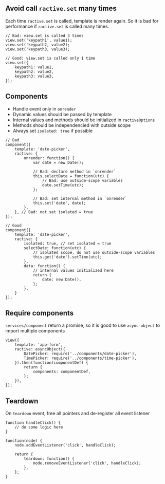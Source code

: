 ## Avoid call `ractive.set` many times
Each time `ractive.set` is called, template is render again. So it is bad for performance if `ractive.set` is called many times.
```
// Bad: view.set is called 3 times
view.set('keypath1', value1);
view.set('keypath2, value2);
view.set('keypath3, value3);

// Good: view.set is called only 1 time
view.set({
	keypath1: value1,
	keypath2: value2,
	keypath3: value3,
});
```

## Components
- Handle event only in `onrender`
- Dynamic values should be passed by template
- Internal values and methods should be initialized in `ractiveOptions`
- Methods should be independencied with outside scope
- Always set `isolated: true` if possible

```
// Bad
component({
	template: 'date-picker',
	ractive: {
		onrender: function() {
			var date = new Date();
			
			// Bad: declare method in `onrender`
			this.selectDate = function(utc) {
				// Bad: use outside-scope variables
				date.setTime(utc);
			};
			
			// Bad: set internal method in `onrender`
			this.set('date', date);
		},
	}, // Bad: not set isolated = true
});

// Good
component({
	template: 'date-picker',
	ractive: {
		isolated: true, // set isolated = true
		selectDate: function(utc) {
			// isolated scope, do not use outside-scope variables
			this.get('date').setTime(utc);
		},
		data: function() {
			// internal values initialized here
			return {
				date: new Date(),
			};
		},
	}
});
```

## Require components
`services/component` return a promise, so it is good to use `async-object` to import multiple components
```
view({
	template: 'app-form',
	ractive: asyncObject({
		DatePicker: require('../components/date-picker'),
		TimePicker: require('../components/time-picker'),
	}).then(function(componentDef) {
		return {
			components: componentDef,
		};
	}),
});
```

## Teardown
On `teardown` event, free all pointers and de-register all event listener
```
function handleClick() {
	// do some logic here
}

function(node) {
	node.addEventListener('click', handleClick);
	
	return {
		teardown: function() {
			node.removeEventListener('click', handleClick);
		},
	};
}
```
